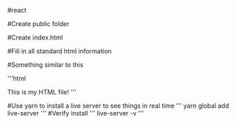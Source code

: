 #react

#Create public folder

#Create index.html 

#Fill in all standard html information

#Something similar to this

'''html
<!DOCTYPE <!DOCTYPE html>
<html>
<head>
    <meta charset="utf-8" />
    <title>React App</title>
</head>
<body>
    This is my HTML file!
</body>
</html>
'''

#Use yarn to install a live server to see things in real time
'''
yarn global add live-server
'''
#Verify install
'''
live-server -v
'''